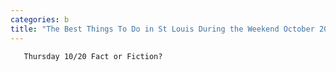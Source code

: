 ```yaml
---
categories: b
title: "The Best Things To Do in St Louis During the Weekend October 20 to October 23"
---
```


      
      

      
       Thursday 10/20 Fact or Fiction?
    